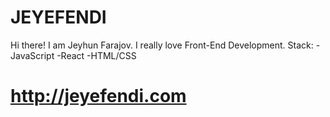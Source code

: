 # JEYEFENDI
Hi there! I am Jeyhun Farajov. I really love Front-End Development.
Stack:
-JavaScript
-React
-HTML/CSS
# http://jeyefendi.com
